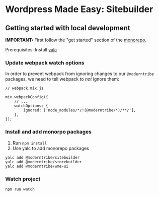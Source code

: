 # Wordpress Made Easy: Sitebuilder

## Getting started with local development
**IMPORTANT:** First follow the "get started" section of the [monorepo](https://github.com/moderntribe/wme#readme).

Prerequisites: Install [yalc](https://github.com/wclr/yalc)

### Update webpack watch options
In order to prevent webpack from ignoring changes to our `@moderntribe` 
packages, we need to tell webpack to _not_ ignore them:
```
// webpack.mix.js

mix.webpackConfig({
	// ...
	watchOptions: {
		ignored: ['node_modules/*/!(@moderntribe/*)/**/'],
	},
});
```

### Install and add monorpo packages
1. Run `npm install`
2. Use yalc to add monorepo packages
```
yalc add @moderntribe/sitebuilder
yalc add @moderntribe/storebuilder
yalc add @moderntribe/wme-ui
```

### Watch project
```
npm run watch
```

